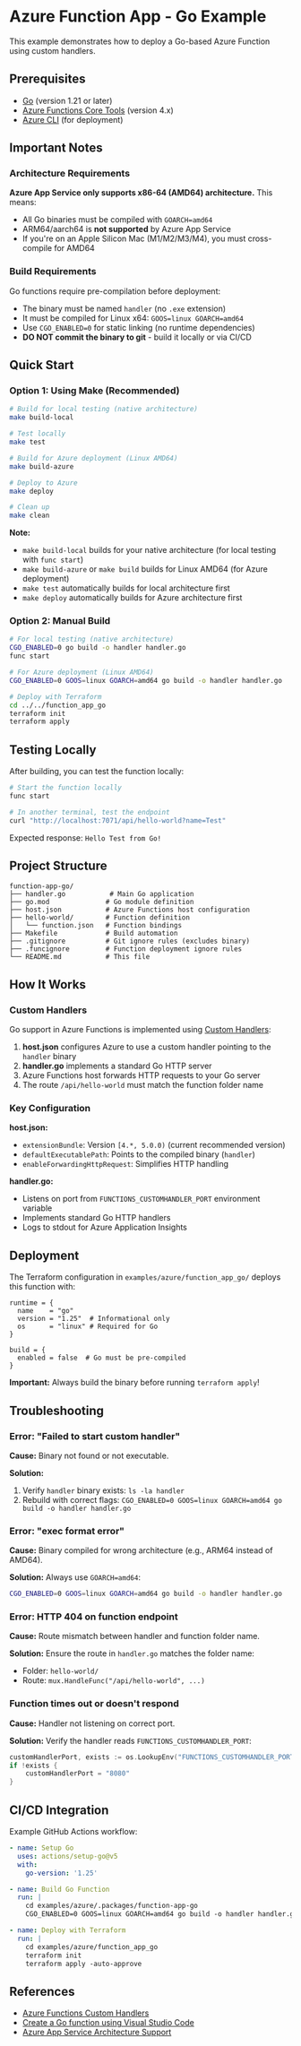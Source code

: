 # Azure Function App - Go Example

This example demonstrates how to deploy a Go-based Azure Function using custom handlers.

## Prerequisites

- [Go](https://go.dev/dl/) (version 1.21 or later)
- [Azure Functions Core Tools](https://learn.microsoft.com/en-us/azure/azure-functions/functions-run-local) (version 4.x)
- [Azure CLI](https://learn.microsoft.com/en-us/cli/azure/install-azure-cli) (for deployment)

## Important Notes

### Architecture Requirements

**Azure App Service only supports x86-64 (AMD64) architecture.** This means:
- All Go binaries must be compiled with `GOARCH=amd64`
- ARM64/aarch64 is **not supported** by Azure App Service
- If you're on an Apple Silicon Mac (M1/M2/M3/M4), you must cross-compile for AMD64

### Build Requirements

Go functions require pre-compilation before deployment:
- The binary must be named `handler` (no `.exe` extension)
- It must be compiled for Linux x64: `GOOS=linux GOARCH=amd64`
- Use `CGO_ENABLED=0` for static linking (no runtime dependencies)
- **DO NOT commit the binary to git** - build it locally or via CI/CD

## Quick Start

### Option 1: Using Make (Recommended)

```bash
# Build for local testing (native architecture)
make build-local

# Test locally
make test

# Build for Azure deployment (Linux AMD64)
make build-azure

# Deploy to Azure
make deploy

# Clean up
make clean
```

**Note:**
- `make build-local` builds for your native architecture (for local testing with `func start`)
- `make build-azure` or `make build` builds for Linux AMD64 (for Azure deployment)
- `make test` automatically builds for local architecture first
- `make deploy` automatically builds for Azure architecture first

### Option 2: Manual Build

```bash
# For local testing (native architecture)
CGO_ENABLED=0 go build -o handler handler.go
func start

# For Azure deployment (Linux AMD64)
CGO_ENABLED=0 GOOS=linux GOARCH=amd64 go build -o handler handler.go

# Deploy with Terraform
cd ../../function_app_go
terraform init
terraform apply
```

## Testing Locally

After building, you can test the function locally:

```bash
# Start the function locally
func start

# In another terminal, test the endpoint
curl "http://localhost:7071/api/hello-world?name=Test"
```

Expected response: `Hello Test from Go!`

## Project Structure

```
function-app-go/
├── handler.go           # Main Go application
├── go.mod              # Go module definition
├── host.json           # Azure Functions host configuration
├── hello-world/        # Function definition
│   └── function.json   # Function bindings
├── Makefile            # Build automation
├── .gitignore          # Git ignore rules (excludes binary)
├── .funcignore         # Function deployment ignore rules
└── README.md           # This file
```

## How It Works

### Custom Handlers

Go support in Azure Functions is implemented using [Custom Handlers](https://learn.microsoft.com/en-us/azure/azure-functions/functions-custom-handlers):

1. **host.json** configures Azure to use a custom handler pointing to the `handler` binary
2. **handler.go** implements a standard Go HTTP server
3. Azure Functions host forwards HTTP requests to your Go server
4. The route `/api/hello-world` must match the function folder name

### Key Configuration

**host.json:**
- `extensionBundle`: Version `[4.*, 5.0.0)` (current recommended version)
- `defaultExecutablePath`: Points to the compiled binary (`handler`)
- `enableForwardingHttpRequest`: Simplifies HTTP handling

**handler.go:**
- Listens on port from `FUNCTIONS_CUSTOMHANDLER_PORT` environment variable
- Implements standard Go HTTP handlers
- Logs to stdout for Azure Application Insights

## Deployment

The Terraform configuration in `examples/azure/function_app_go/` deploys this function with:

```hcl
runtime = {
  name    = "go"
  version = "1.25"  # Informational only
  os      = "linux" # Required for Go
}

build = {
  enabled = false  # Go must be pre-compiled
}
```

**Important:** Always build the binary before running `terraform apply`!

## Troubleshooting

### Error: "Failed to start custom handler"

**Cause:** Binary not found or not executable.

**Solution:**
1. Verify `handler` binary exists: `ls -la handler`
2. Rebuild with correct flags: `CGO_ENABLED=0 GOOS=linux GOARCH=amd64 go build -o handler handler.go`

### Error: "exec format error"

**Cause:** Binary compiled for wrong architecture (e.g., ARM64 instead of AMD64).

**Solution:** Always use `GOARCH=amd64`:
```bash
CGO_ENABLED=0 GOOS=linux GOARCH=amd64 go build -o handler handler.go
```

### Error: HTTP 404 on function endpoint

**Cause:** Route mismatch between handler and function folder name.

**Solution:** Ensure the route in `handler.go` matches the folder name:
- Folder: `hello-world/`
- Route: `mux.HandleFunc("/api/hello-world", ...)`

### Function times out or doesn't respond

**Cause:** Handler not listening on correct port.

**Solution:** Verify the handler reads `FUNCTIONS_CUSTOMHANDLER_PORT`:
```go
customHandlerPort, exists := os.LookupEnv("FUNCTIONS_CUSTOMHANDLER_PORT")
if !exists {
    customHandlerPort = "8080"
}
```

## CI/CD Integration

Example GitHub Actions workflow:

```yaml
- name: Setup Go
  uses: actions/setup-go@v5
  with:
    go-version: '1.25'

- name: Build Go Function
  run: |
    cd examples/azure/.packages/function-app-go
    CGO_ENABLED=0 GOOS=linux GOARCH=amd64 go build -o handler handler.go

- name: Deploy with Terraform
  run: |
    cd examples/azure/function_app_go
    terraform init
    terraform apply -auto-approve
```

## References

- [Azure Functions Custom Handlers](https://learn.microsoft.com/en-us/azure/azure-functions/functions-custom-handlers)
- [Create a Go function using Visual Studio Code](https://learn.microsoft.com/en-us/azure/azure-functions/create-first-function-vs-code-other)
- [Azure App Service Architecture Support](https://learn.microsoft.com/en-us/azure/app-service/tutorial-custom-container)

